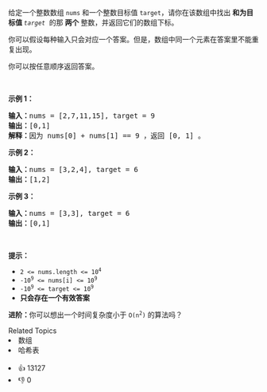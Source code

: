 <p>给定一个整数数组 <code>nums</code> 和一个整数目标值 <code>target</code>，请你在该数组中找出 <strong>和为目标值 </strong><em><code>target</code></em>  的那 <strong>两个</strong> 整数，并返回它们的数组下标。</p>

<p>你可以假设每种输入只会对应一个答案。但是，数组中同一个元素在答案里不能重复出现。</p>

<p>你可以按任意顺序返回答案。</p>

<p> </p>

<p><strong>示例 1：</strong></p>

<pre>
<strong>输入：</strong>nums = [2,7,11,15], target = 9
<strong>输出：</strong>[0,1]
<strong>解释：</strong>因为 nums[0] + nums[1] == 9 ，返回 [0, 1] 。
</pre>

<p><strong>示例 2：</strong></p>

<pre>
<strong>输入：</strong>nums = [3,2,4], target = 6
<strong>输出：</strong>[1,2]
</pre>

<p><strong>示例 3：</strong></p>

<pre>
<strong>输入：</strong>nums = [3,3], target = 6
<strong>输出：</strong>[0,1]
</pre>

<p> </p>

<p><strong>提示：</strong></p>

<ul>
	<li><code>2 <= nums.length <= 10<sup>4</sup></code></li>
	<li><code>-10<sup>9</sup> <= nums[i] <= 10<sup>9</sup></code></li>
	<li><code>-10<sup>9</sup> <= target <= 10<sup>9</sup></code></li>
	<li><strong>只会存在一个有效答案</strong></li>
</ul>

<p><strong>进阶：</strong>你可以想出一个时间复杂度小于 <code>O(n<sup>2</sup>)</code> 的算法吗？</p>
<div><div>Related Topics</div><div><li>数组</li><li>哈希表</li></div></div><br><div><li>👍 13127</li><li>👎 0</li></div>